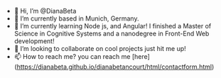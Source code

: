 - 👋 Hi, I’m @DianaBeta
- 👀 I’m currently based in Munich, Germany.
- 🌱 I’m currently learning Node js, and Angular! I finished a Master of Science in Cognitive Systems and a nanodegree in Front-End Web development!
- 💞️ I’m looking to collaborate on cool projects just hit me up!
- 📫 How to reach me? you can reach me [here] (https://dianabeta.github.io/dianabetancourt/html/contactform.html)

<!---
DianaBeta/DianaBeta is a ✨ special ✨ repository because its `README.md` (this file) appears on your GitHub profile.
You can click the Preview link to take a look at your changes.
--->

